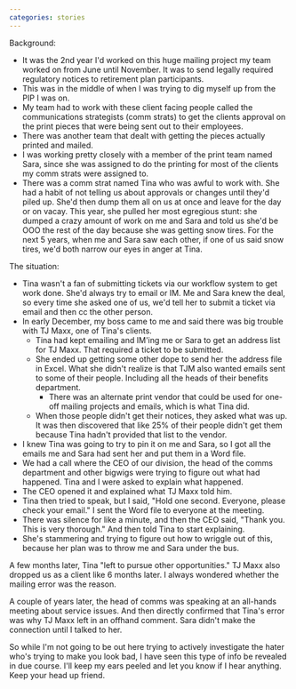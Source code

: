```yaml
---
categories: stories
---
```


Background:

- It was the 2nd year I'd worked on this huge mailing project my team worked on from June until November. It was to send legally required regulatory notices to retirement plan participants.
- This was in the middle of when I was trying to dig myself up from the PIP I was on. 
- My team had to work with these client facing people called the communications strategists (comm strats) to get the clients approval on the print pieces that were being sent out to their employees. 
- There was another team that dealt with getting the pieces actually printed and mailed. 
- I was working pretty closely with a member of the print team named Sara, since she was assigned to do the printing for most of the clients my comm strats were assigned to.
- There was a comm strat named Tina who was awful to work with. She had a habit of not telling us about approvals or changes until they'd piled up. She'd then dump them all on us at once and leave for the day or on vacay. This year, she pulled her most egregious stunt: she dumped a crazy amount of work on me and Sara and told us she'd be OOO the rest of the day because she was getting snow tires. For the next 5 years, when me and Sara saw each other, if one of us said snow tires, we'd both narrow our eyes in anger at Tina.

The situation:

- Tina wasn't a fan of submitting tickets via our workflow system to get work done. She'd always try to email or IM. Me and Sara knew the deal, so every time she asked one of us, we'd tell her to submit a ticket via email and then cc the other person.
- In early December, my boss came to me and said there was big trouble with TJ Maxx, one of Tina's clients.
    - Tina had kept emailing and IM'ing me or Sara to get an address list for TJ Maxx. That required a ticket to be submitted.
    - She ended up getting some other dope to send her the address file in Excel. What she didn't realize is that TJM also wanted emails sent to some of their people. Including all the heads of their benefits department.
        - There was an alternate print vendor that could be used for one-off mailing projects and emails, which is what Tina did.
    - When those people didn't get their notices, they asked what was up. It was then discovered that like 25% of their people didn't get them because Tina hadn't provided that list to the vendor.
- I knew Tina was going to try to pin it on me and Sara, so I got all the emails me and Sara had sent her and put them in a Word file.
- We had a call where the CEO of our division, the head of the comms department and other bigwigs were trying to figure out what had happened. Tina and I were asked to explain what happened.
- The CEO opened it and explained what TJ Maxx told him. 
- Tina then tried to speak, but I said, "Hold one second. Everyone, please check your email." I sent the Word file to everyone at the meeting.
- There was silence for like a minute, and then the CEO said, "Thank you. This is very thorough." And then told Tina to start explaining. 
- She's stammering and trying to figure out how to wriggle out of this, because her plan was to throw me and Sara under the bus.

A few months later, Tina "left to pursue other opportunities." TJ Maxx also dropped us as a client like 6 months later. I always wondered whether the mailing error was the reason.

A couple of years later, the head of comms was speaking at an all-hands meeting about service issues. And then directly confirmed that Tina's error was why TJ Maxx left in an offhand comment. Sara didn't make the connection until I talked to her.

So while I'm not going to be out here trying to actively investigate the hater who's trying to make you look bad, I have seen this type of info be revealed in due course. I'll keep my ears peeled and let you know if I hear anything. Keep your head up friend.